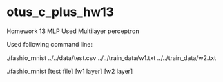 # otus_c_plus_hw13
Homework 13 MLP
Used Multilayer perceptron

Used following command line:

./fashio_mnist ../../data/test.csv  ../../train_data/w1.txt  ../../train_data/w2.txt

./fashio_mnist [test file] [w1 layer] [w2 layer]
          
